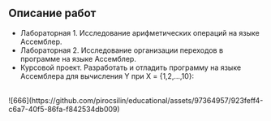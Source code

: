 ## Описание работ
- Лабораторная 1. Исследование арифметических операций на языке Ассемблер.
- Лабораторная 2. Исследование организации переходов в программе на языке Ассемблер.
- Курсовой проект. Разработать и отладить программу на языке Ассемблера для вычисления Y при X = {1,2,...,10}: 
<br>
![666](https://github.com/pirocsilin/educational/assets/97364957/923feff4-c6a7-40f5-86fa-f842534db009)
